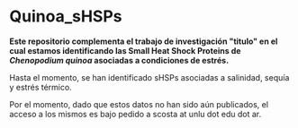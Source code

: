 # Quinoa_sHSPs

**Este repositorio complementa el trabajo de investigación "titulo" en el cual estamos identificando las Small Heat Shock Proteins de *Chenopodium quinoa* asociadas a condiciones de estrés.**

Hasta el momento, se han identificado sHSPs asociadas a salinidad, sequía y estrés térmico.


Por el momento, dado que estos datos no han sido aún publicados, el acceso a los mismos es bajo pedido a scosta at unlu dot edu dot ar.

